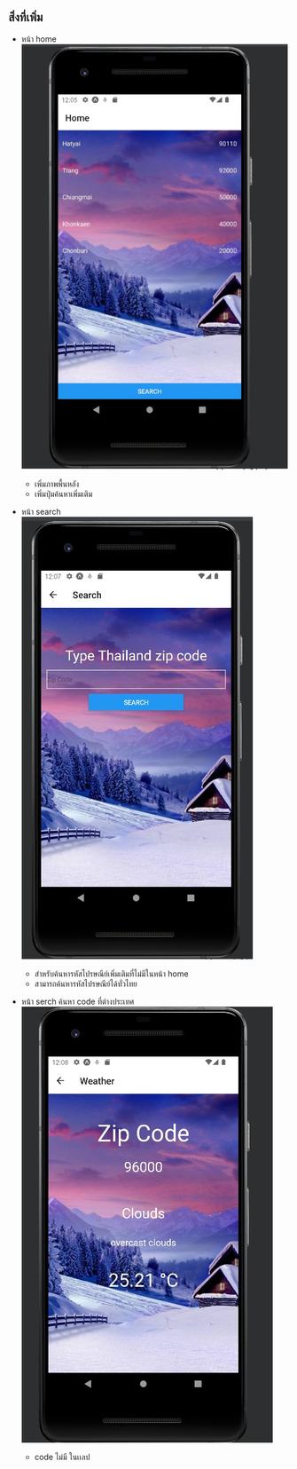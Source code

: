 # 
## สิ่งที่เพิ่ม
 - หน้า home 
    ![home](./home-backround.jpg)
    - เพิ่มภาพพื้นหลัง
    - เพิ่มปุ่มค้นหาเพิ่มเติม

 - หน้า search
    ![search](./Search.thailand.jpg)
    - สำหรับค้นหารหัสไปรษณีย์เพิ่มเติมที่ไม่มีในหน้า home
    - สามารถค้นหารหัสไปรษณีย์ได้ทั่วไทย
 - หน้า serch ค้นหา code ที่ต่างประเทศ
    ![weather](./zipCode.aroundthai.jpg)
    - code ไม่มี ในเเลป